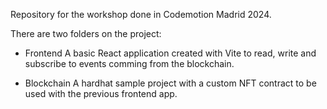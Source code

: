 Repository for the workshop done in Codemotion Madrid 2024.

There are two folders on the project:

- Frontend
  A basic React application created with Vite to read, write and subscribe to events comming from the blockchain.

- Blockchain
  A hardhat sample project with a custom NFT contract to be used with the previous frontend app.

